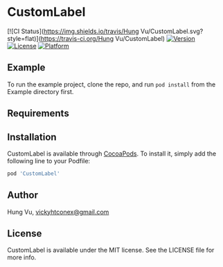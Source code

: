 # CustomLabel

[![CI Status](https://img.shields.io/travis/Hung Vu/CustomLabel.svg?style=flat)](https://travis-ci.org/Hung Vu/CustomLabel)
[![Version](https://img.shields.io/cocoapods/v/CustomLabel.svg?style=flat)](https://cocoapods.org/pods/CustomLabel)
[![License](https://img.shields.io/cocoapods/l/CustomLabel.svg?style=flat)](https://cocoapods.org/pods/CustomLabel)
[![Platform](https://img.shields.io/cocoapods/p/CustomLabel.svg?style=flat)](https://cocoapods.org/pods/CustomLabel)

## Example

To run the example project, clone the repo, and run `pod install` from the Example directory first.

## Requirements

## Installation

CustomLabel is available through [CocoaPods](https://cocoapods.org). To install
it, simply add the following line to your Podfile:

```ruby
pod 'CustomLabel'
```

## Author

Hung Vu, vickyhtconex@gmail.com

## License

CustomLabel is available under the MIT license. See the LICENSE file for more info.
